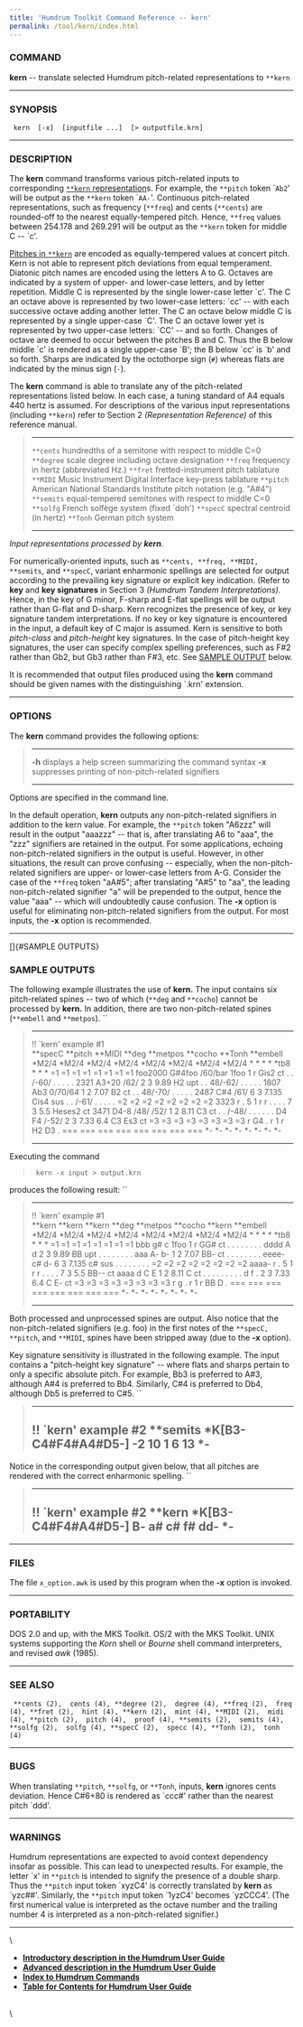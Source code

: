 ```yaml
---
title: 'Humdrum Toolkit Command Reference -- kern'
permalink: /tool/kern/index.html
---
```



### COMMAND

**kern** \-- translate selected Humdrum pitch-related representations to
`**kern`

------------------------------------------------------------------------

### SYNOPSIS

` kern  [-x]  [inputfile ...]  [> outputfile.krn]`

------------------------------------------------------------------------

### DESCRIPTION

The **kern** command transforms various pitch-related inputs to
corresponding [`**kern` representation](../representations/kern.html)s.
For example, the `**pitch` token \``Ab2`\' will be output as the
`**kern` token \``AA-`\'. Continuous pitch-related representations, such
as frequency (`**freq`) and cents (`**cents`) are rounded-off to the
nearest equally-tempered pitch. Hence, `**freq` values between 254.178
and 269.291 will be output as the `**kern` token for middle C \-- \`c\'.

[Pitches in `**kern`](../representations/kern.html#Pitch) are encoded as
equally-tempered values at concert pitch. Kern is not able to represent
pitch deviations from equal temperament. Diatonic pitch names are
encoded using the letters A to G. Octaves are indicated by a system of
upper- and lower-case letters, and by letter repetition. Middle C is
represented by the single lower-case letter \`c\'. The C an octave above
is represented by two lower-case letters: \`cc\' \-- with each
successive octave adding another letter. The C an octave below middle C
is represented by a single upper-case \`C\'. The C an octave lower yet
is represented by two upper-case letters: \`CC\' \-- and so forth.
Changes of octave are deemed to occur between the pitches B and C. Thus
the B below middle \`c\' is rendered as a single upper-case \`B\'; the B
below \`cc\' is \`b\' and so forth. Sharps are indicated by the
octothorpe sign (`#`) whereas flats are indicated by the minus sign
(`-`).

The **kern** command is able to translate any of the pitch-related
representations listed below. In each case, a tuning standard of A4
equals 440 hertz is assumed. For descriptions of the various input
representations (including `**kern`) refer to Section 2 *(Representation
Reference)* of this reference manual.

>   ------------ ----------------------------------------------------------------------
>   `**cents`    hundredths of a semitone with respect to middle C=0
>   `**degree`   scale degree including octave designation
>   `**freq`     frequency in hertz (abbreviated Hz.)
>   `**fret`     fretted-instrument pitch tablature
>   `**MIDI`     Music Instrument Digital Interface key-press tablature
>   `**pitch`    American National Standards Institute pitch notation (e.g. \"A\#4\")
>   `**semits`   equal-tempered semitones with respect to middle C=0
>   `**solfg`    French solfège system (fixed \`doh\')
>   `**specC`    spectral centroid (in hertz)
>   `**Tonh`     German pitch system
>   ------------ ----------------------------------------------------------------------
>
*Input representations processed by **kern**.*

For numerically-oriented inputs, such as
`**cents, **freq, **MIDI, **semits`, and `**specC`, variant enharmonic
spellings are selected for output according to the prevailing key
signature or explicit key indication. (Refer to **key** and **key
signatures** in Section 3 *(Humdrum Tandem Interpretations).* Hence, in
the key of G minor, F-sharp and E-flat spellings will be output rather
than G-flat and D-sharp. Kern recognizes the presence of key, or key
signature tandem interpretations. If no key or key signature is
encountered in the input, a default key of C major is assumed. Kern is
sensitive to both *pitch-class* and *pitch-height* key signatures. In
the case of pitch-height key signatures, the user can specify complex
spelling preferences, such as F\#2 rather than Gb2, but Gb3 rather than
F\#3, etc. See [SAMPLE OUTPUT](#SAMPLE%20OUTPUTS) below.

It is recommended that output files produced using the **kern** command
should be given names with the distinguishing \`.krn\' extension.

------------------------------------------------------------------------

### OPTIONS

The **kern** command provides the following options:

>   -------- -------------------------------------------------------
>   **-h**   displays a help screen summarizing the command syntax
>   **-x**   suppresses printing of non-pitch-related signifiers
>   -------- -------------------------------------------------------
>
Options are specified in the command line.

In the default operation, **kern** outputs any non-pitch-related
signifiers in addition to the kern value. For example, the `**pitch`
token \"A6zzz\" will result in the output \"aaazzz\" \-- that is, after
translating A6 to \"aaa\", the \"zzz\" signifiers are retained in the
output. For some applications, echoing non-pitch-related signifiers in
the output is useful. However, in other situations, the result can prove
confusing \-- especially, when the non-pitch-related signifiers are
upper- or lower-case letters from A-G. Consider the case of the `**freq`
token \"aA\#5\"; after translating \"A\#5\" to \"aa\", the leading
non-pitch-related signifier \"a\" will be prepended to the output, hence
the value \"aaa\" \-- which will undoubtedly cause confusion. The **-x**
option is useful for eliminating non-pitch-related signifiers from the
output. For most inputs, the **-x** option is recommended.

------------------------------------------------------------------------

[]{#SAMPLE OUTPUTS}

### SAMPLE OUTPUTS

The following example illustrates the use of **kern.** The input
contains six pitch-related spines \-- two of which (`**deg` and
`**cocho`) cannot be processed by **kern.** In addition, there are two
non-pitch-related spines (`**embell` and `**metpos`). ``

>   ------------------------- ----------- ----------- --------- ------------ ----------- ---------- ------------
>   !! \`kern\' example \#1                                                                         
>   \*\*specC                 \*\*pitch   \*\*MIDI    \*\*deg   \*\*metpos   \*\*cocho   \*\*Tonh   \*\*embell
>   \*M2/4                    \*M2/4      \*M2/4      \*M2/4    \*M2/4       \*M2/4      \*M2/4     \*M2/4
>   \*                        \*          \*          \*        \*tb8        \*          \*         \*
>   =1                        =1          =1          =1        =1           =1          =1         =1
>   foo2000                   G\#4foo     /60/bar     1foo      1            r           Gis2       ct
>   .                         .           /-60/       .         .            .           .          .
>   2321                      A3+20       /62/        2         3            9.89        H2         upt
>   .                         .           48/-62/     .         .            .           .          .
>   1807                      Ab3         0/70/64     1         2            7.07        B2         ct
>   .                         .           48/-70/     .         .            .           .          .
>   2487                      C\#4        /61/        6         3            7.135       Cis4       sus
>   .                         .           /-61/       .         .            .           .          .
>   =2                        =2          =2          =2        =2           =2          =2         =2
>   3323                      r           .           5         1            r           r          .
>   .                         .           .           7         3            5.5         Heses2     ct
>   3471                      D4-8        /48/ /52/   1         2            8.11        C3         ct
>   .                         .           /-48/       .         .            .           .          .
>   .                         D4 F4       /-52/       2         3            7.33 6.4    C3 Es3     ct
>   =3                        =3          =3          =3        =3           =3          =3         =3
>   r                         G4          .           r         1            r           H2 D3      .
>   ===                       ===         ===         ===       ===          ===         ===        ===
>   \*-                       \*-         \*-         \*-       \*-          \*-         \*-        \*-
>   ------------------------- ----------- ----------- --------- ------------ ----------- ---------- ------------
>
Executing the command

> ` kern -x input > output.krn`

produces the following result: ``

>   ------------------------- ---------- ---------- --------- ------------ ----------- ---------- ------------
>   !! \`kern\' example \#1                                                                       
>   \*\*kern                  \*\*kern   \*\*kern   \*\*deg   \*\*metpos   \*\*cocho   \*\*kern   \*\*embell
>   \*M2/4                    \*M2/4     \*M2/4     \*M2/4    \*M2/4       \*M2/4      \*M2/4     \*M2/4
>   \*                        \*         \*         \*        \*tb8        \*          \*         \*
>   =1                        =1         =1         =1        =1           =1          =1         =1
>   bbb                       g\#        c          1foo      1            r           GG\#       ct
>   .                         .          .          .         .            .           .          .
>   dddd                      A          d          2         3            9.89        BB         upt
>   .                         .          .          .         .            .           .          .
>   aaa                       A-         b-         1         2            7.07        BB-        ct
>   .                         .          .          .         .            .           .          .
>   eeee-                     c\#        d-         6         3            7.135       c\#        sus
>   .                         .          .          .         .            .           .          .
>   =2                        =2         =2         =2        =2           =2          =2         =2
>   aaaa-                     r          .          5         1            r           r          .
>   .                         .          .          7         3            5.5         BB\--      ct
>   aaaa                      d          C E        1         2            8.11        C          ct
>   .                         .          .          .         .            .           .          .
>   .                         d f        .          2         3            7.33 6.4    C E-       ct
>   =3                        =3         =3         =3        =3           =3          =3         =3
>   r                         g          .          r         1            r           BB D       .
>   ===                       ===        ===        ===       ===          ===         ===        ===
>   \*-                       \*-        \*-        \*-       \*-          \*-         \*-        \*-
>   ------------------------- ---------- ---------- --------- ------------ ----------- ---------- ------------
>
Both processed and unprocessed spines are output. Also notice that the
non-pitch-related signifiers (e.g. foo) in the first notes of the
`**specC, **pitch`, and `**MIDI`, spines have been stripped away (due to
the **-x** option).

Key signature sensitivity is illustrated in the following example. The
input contains a \"pitch-height key signature\" \-- where flats and
sharps pertain to only a specific absolute pitch. For example, Bb3 is
preferred to A\#3, although A\#4 is preferred to Bb4. Similarly, C\#4 is
preferred to Db4, although Db5 is preferred to C\#5. ``

>   ---------------------------
>   !! \`kern\' example \#2
>   \*\*semits
>   \*K\[B3-C4\#F4\#A4\#D5-\]
>   -2
>   10
>   1
>   6
>   13
>   \*-
>   ---------------------------
>
Notice in the corresponding output given below, that all pitches are
rendered with the correct enharmonic spelling. ``

>   ---------------------------
>   !! \`kern\' example \#2
>   \*\*kern
>   \*K\[B3-C4\#F4\#A4\#D5-\]
>   B-
>   a\#
>   c\#
>   f\#
>   dd-
>   \*-
>   ---------------------------
>
------------------------------------------------------------------------

### FILES

The file `x_option.awk` is used by this program when the **-x** option
is invoked.

------------------------------------------------------------------------

### PORTABILITY

DOS 2.0 and up, with the MKS Toolkit. OS/2 with the MKS Toolkit. UNIX
systems supporting the *Korn* shell or *Bourne* shell command
interpreters, and revised *awk* (1985).

------------------------------------------------------------------------

### SEE ALSO

` **cents (2),  cents (4), **degree (2),  degree (4), **freq (2),  freq (4), **fret (2),  hint (4), **kern (2),  mint (4), **MIDI (2),  midi (4), **pitch (2),  pitch (4),  proof (4), **semits (2),  semits (4), **solfg (2),  solfg (4), **specC (2),  specc (4), **Tonh (2),  tonh (4)`

------------------------------------------------------------------------

### BUGS

When translating `**pitch`, `**solfg`, or `**Tonh`, inputs, **kern**
ignores cents deviation. Hence C\#6+80 is rendered as \`ccc\#\' rather
than the nearest pitch \`ddd\'.

------------------------------------------------------------------------

### WARNINGS

Humdrum representations are expected to avoid context dependency insofar
as possible. This can lead to unexpected results. For example, the
letter \`x\' in `**pitch` is intended to signify the presence of a
double sharp. Thus the `**pitch` input token \`xyzC4\' is correctly
translated by **kern** as \`yzc\#\#\'. Similarly, the `**pitch` input
token \`1yzC4\' becomes \`yzCCC4\'. (The first numerical value is
interpreted as the octave number and the trailing number 4 is
interpreted as a non-pitch-related signifier.)

------------------------------------------------------------------------

\

-   [**Introductory description in the Humdrum User
    Guide**](../guide02.html)
-   [**Advanced description in the Humdrum User
    Guide**](../guide06.html)
-   [**Index to Humdrum Commands**](../commands.toc.html)
-   [**Table for Contents for Humdrum User Guide**](../guide.toc.html)

\
\
